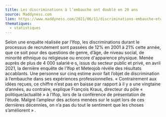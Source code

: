 ```yaml
---
title: Les discriminations à l’embauche ont doublé en 20 ans
source: Maddyness.com
lien: https://www.maddyness.com/2021/06/11/discriminations-embauche-etude-ifop/
thematiques:
  - statistiques
---
```

Selon une enquête réalisée par l’Ifop, les discriminations durant le processus de recrutement sont passées de 12% en 2001 à 21% cette année, que ce soit pour des questions de genre, d’âge, de niveau social, de minorité ethnique ou religieuse ou encore d'apparence physique. Menée auprès de plus de 4 000 salarié·e·s, issus du secteur public et privé, en avril 2021, la dernière enquête de l’Ifop et Meteojob révèle des résultats accablants. Une personne sur cinq estime avoir fait l’objet de discrimination à l’embauche dans ses expériences professionnelles. « Contrairement aux idées reçues, ce chiffre n’est pas en baisse par rapport à il y a une vingtaine d’années, au contraire, explique François Kraus, directeur du pôle « politique/actualité » à l’Ifop, lors de la conférence de présentation de l’étude. Malgré l’ampleur des actions menées sur le sujet lors de ces dernières décennies, on n’a pas du tout le sentiment que les choses s’améliorent » .